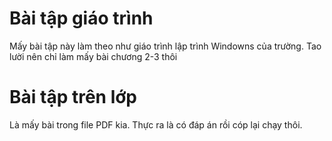 # Bài tập giáo trình
Mấy bài tập này làm theo như giáo trình lập trình Windowns của trường. Tao lười nên chỉ làm mấy bài chương 2-3 thôi
# Bài tập trên lớp
Là mấy bài trong file PDF kia. Thực ra là có đáp án rồi cóp lại chạy thôi.
